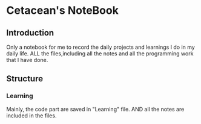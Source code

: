 # Cetacean's NoteBook
## Introduction
Only a notebook for me to record the daily projects and learnings I do in my daily life.
ALL the files,including all the notes and all the programming work that I have done.

## Structure
### Learning 
Mainly, the code part are saved in "Learning" file. AND all the notes are included in the files.



